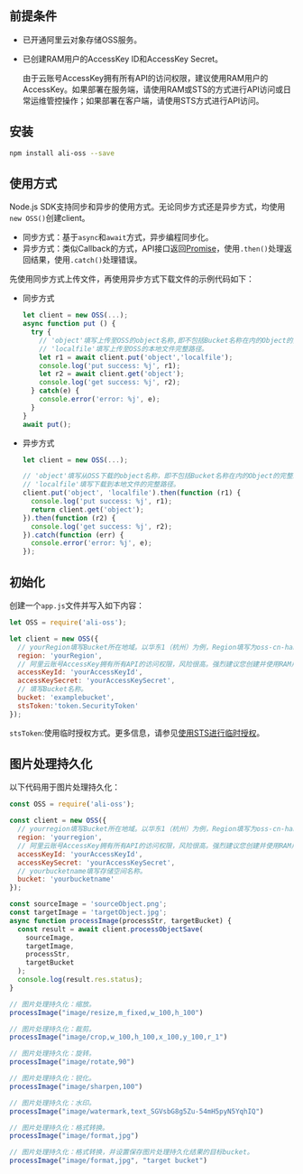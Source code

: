 ## 前提条件

- 已开通阿里云对象存储OSS服务。

- 已创建RAM用户的AccessKey ID和AccessKey Secret。
  
  由于云账号AccessKey拥有所有API的访问权限，建议使用RAM用户的AccessKey。如果部署在服务端，请使用RAM或STS的方式进行API访问或日常运维管控操作；如果部署在客户端，请使用STS方式进行API访问。

## 安装

```bash
npm install ali-oss --save
```

## 使用方式

Node.js SDK支持同步和异步的使用方式。无论同步方式还是异步方式，均使用`new OSS()`创建client。

- 同步方式：基于`async`和`await`方式，异步编程同步化。
- 异步方式：类似Callback的方式，API接口返回[Promise](https://developer.mozilla.org/en/docs/Web/JavaScript/Reference/Global_Objects/Promise)，使用`.then()`处理返回结果，使用`.catch()`处理错误。

先使用同步方式上传文件，再使用异步方式下载文件的示例代码如下：

- 同步方式
  
  ```javascript
  let client = new OSS(...);
  async function put () {
    try {
      // 'object'填写上传至OSS的object名称,即不包括Bucket名称在内的Object的完整路径。
      // 'localfile'填写上传至OSS的本地文件完整路径。
      let r1 = await client.put('object','localfile'); 
      console.log('put success: %j', r1);
      let r2 = await client.get('object');
      console.log('get success: %j', r2);
    } catch(e) {
      console.error('error: %j', e);
    }
  }
  await put();
  ```

- 异步方式
  
  ```js
  let client = new OSS(...);
  
  // 'object'填写从OSS下载的object名称，即不包括Bucket名称在内的Object的完整路径。
  // 'localfile'填写下载到本地文件的完整路径。
  client.put('object', 'localfile').then(function (r1) {
    console.log('put success: %j', r1);
    return client.get('object');
  }).then(function (r2) {
    console.log('get success: %j', r2);
  }).catch(function (err) {
    console.error('error: %j', e);
  });
  ```

## 初始化

创建一个`app.js`文件并写入如下内容：

```js
let OSS = require('ali-oss');

let client = new OSS({
  // yourRegion填写Bucket所在地域。以华东1（杭州）为例，Region填写为oss-cn-hangzhou。
  region: 'yourRegion',
  // 阿里云账号AccessKey拥有所有API的访问权限，风险很高。强烈建议您创建并使用RAM用户进行API访问或日常运维，请登录RAM控制台创建RAM用户。
  accessKeyId: 'yourAccessKeyId',
  accessKeySecret: 'yourAccessKeySecret',
  // 填写Bucket名称。
  bucket: 'examplebucket',
  stsToken:'token.SecurityToken'
});
```

`stsToken`:使用临时授权方式。更多信息，请参见[使用STS进行临时授权](https://help.aliyun.com/document_detail/32077.htm#section-zkq-3rq-dhb)。

## 图片处理持久化

以下代码用于图片处理持久化：

```javascript
const OSS = require('ali-oss');

const client = new OSS({
  // yourregion填写Bucket所在地域。以华东1（杭州）为例，Region填写为oss-cn-hangzhou。
  region: 'yourregion',
  // 阿里云账号AccessKey拥有所有API的访问权限，风险很高。强烈建议您创建并使用RAM用户进行API访问或日常运维，请登录RAM控制台创建RAM用户。
  accessKeyId: 'yourAccessKeyId',
  accessKeySecret: 'yourAccessKeySecret',
  // yourbucketname填写存储空间名称。
  bucket: 'yourbucketname'
});

const sourceImage = 'sourceObject.png';
const targetImage = 'targetObject.jpg';
async function processImage(processStr, targetBucket) {
  const result = await client.processObjectSave(
    sourceImage,
    targetImage,
    processStr,
    targetBucket
  );
  console.log(result.res.status);
}

// 图片处理持久化：缩放。
processImage("image/resize,m_fixed,w_100,h_100")

// 图片处理持久化：裁剪。
processImage("image/crop,w_100,h_100,x_100,y_100,r_1")

// 图片处理持久化：旋转。
processImage("image/rotate,90")

// 图片处理持久化：锐化。
processImage("image/sharpen,100")

// 图片处理持久化：水印。
processImage("image/watermark,text_SGVsbG8g5Zu-54mH5pyN5YqhIQ")

// 图片处理持久化：格式转换。
processImage("image/format,jpg")

// 图片处理持久化：格式转换，并设置保存图片处理持久化结果的目标bucket。
processImage("image/format,jpg", "target bucket")
```
